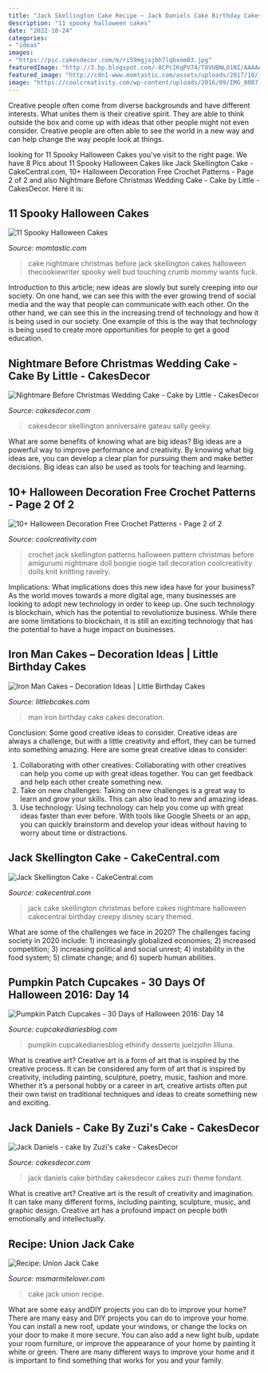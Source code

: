 ```yaml
---
title: "Jack Skellington Cake Recipe ~ Jack Daniels Cake Birthday Cakesdecor Cakes Zuzi Theme Fondant"
description: "11 spooky halloween cakes"
date: "2022-10-24"
categories:
- "ideas"
images:
- "https://pic.cakesdecor.com/m/ri59mgjajbh7lqbxom03.jpg"
featuredImage: "http://3.bp.blogspot.com/-8CPcIKqPV74/T8VUBNLO1NI/AAAAAAAAGN0/RvoecDQ2olw/s1600/cake.jpg"
featured_image: "http://cdn1-www.momtastic.com/assets/uploads/2017/10/jack-skellington-cake.jpg"
image: "https://coolcreativity.com/wp-content/uploads/2016/09/IMG_8087_medium2.jpg"
---
```



Creative people often come from diverse backgrounds and have different interests. What unites them is their creative spirit. They are able to think outside the box and come up with ideas that other people might not even consider. Creative people are often able to see the world in a new way and can help change the way people look at things.

	

		
looking for 11 Spooky Halloween Cakes you've visit to the right page. We have 8 Pics about 11 Spooky Halloween Cakes like Jack Skellington Cake - CakeCentral.com, 10+ Halloween Decoration Free Crochet Patterns - Page 2 of 2 and also Nightmare Before Christmas Wedding Cake - Cake by Little - CakesDecor. Here it is:
		
    
## 11 Spooky Halloween Cakes

<img loading=lazy src="http://cdn1-www.momtastic.com/assets/uploads/2017/10/jack-skellington-cake.jpg" onerror="this.onerror=null;this.src='https://tse2.mm.bing.net/th?id=OIP.aJCn0tE9C_MGhkZHwmGhmAHaLS&amp;pid=15.1';" alt="11 Spooky Halloween Cakes">

_Source: momtastic.com_

>cake nightmare christmas before jack skellington cakes halloween thecookiewriter spooky well bud touching crumb mommy wants fuck. 

	

Introduction to this article; new ideas are slowly but surely creeping into our society. On one hand, we can see this with the ever growing trend of social media and the way that people can communicate with each other. On the other hand, we can see this in the increasing trend of technology and how it is being used in our society. One example of this is the way that technology is being used to create more opportunities for people to get a good education.

    
## Nightmare Before Christmas Wedding Cake - Cake By Little - CakesDecor

<img loading=lazy src="https://pic.cakesdecor.com/m/rc7kpt7lubdyu9ndgag4.jpg" onerror="this.onerror=null;this.src='https://tse2.mm.bing.net/th?id=OIP.CWe9uQwk8E929Dx6RrorRQHaL3&amp;pid=15.1';" alt="Nightmare Before Christmas Wedding Cake - Cake by Little - CakesDecor">

_Source: cakesdecor.com_

>cakesdecor skellington anniversaire gateau sally geeky. 

	

What are some benefits of knowing what are big ideas?
Big ideas are a powerful way to improve performance and creativity. By knowing what big ideas are, you can develop a clear plan for pursuing them and make better decisions. Big ideas can also be used as tools for teaching and learning.

    
## 10+ Halloween Decoration Free Crochet Patterns - Page 2 Of 2

<img loading=lazy src="https://coolcreativity.com/wp-content/uploads/2016/09/IMG_8087_medium2.jpg" onerror="this.onerror=null;this.src='https://tse2.mm.bing.net/th?id=OIP.dDXH2nDZhvRN-mHpvCAp4gHaJ6&amp;pid=15.1';" alt="10+ Halloween Decoration Free Crochet Patterns - Page 2 of 2">

_Source: coolcreativity.com_

>crochet jack skellington patterns halloween pattern christmas before amigurumi nightmare doll boogie oogie tall decoration coolcreativity dolls knit knitting ravelry. 

	

Implications: What implications does this new idea have for your business?
As the world moves towards a more digital age, many businesses are looking to adopt new technology in order to keep up. One such technology is blockchain, which has the potential to revolutionize business. While there are some limitations to blockchain, it is still an exciting technology that has the potential to have a huge impact on businesses.

    
## Iron Man Cakes – Decoration Ideas | Little Birthday Cakes

<img loading=lazy src="http://www.littlebcakes.com/wp-content/uploads/2014/01/Iron-Man-Birthday-Cake-Ideas-1024x764.jpg" onerror="this.onerror=null;this.src='https://tse1.mm.bing.net/th?id=OIP.njSYDwliE2-HC_j2lyGiYgHaFh&amp;pid=15.1';" alt="Iron Man Cakes – Decoration Ideas | Little Birthday Cakes">

_Source: littlebcakes.com_

>man iron birthday cake cakes decoration. 

	

Conclusion: Some good creative ideas to consider.
Creative ideas are always a challenge, but with a little creativity and effort, they can be turned into something amazing. Here are some great creative ideas to consider: 
1. Collaborating with other creatives: Collaborating with other creatives can help you come up with great ideas together. You can get feedback and help each other create something new. 
2. Take on new challenges: Taking on new challenges is a great way to learn and grow your skills. This can also lead to new and amazing ideas. 
3. Use technology: Using technology can help you come up with great ideas faster than ever before. With tools like Google Sheets or an app, you can quickly brainstorm and develop your ideas without having to worry about time or distractions.

    
## Jack Skellington Cake - CakeCentral.com

<img loading=lazy src="https://cdn001.cakecentral.com/gallery/2015/03/900_954457BVcY_jack-skellington-cake.jpg" onerror="this.onerror=null;this.src='https://tse3.mm.bing.net/th?id=OIP.eFCTuxR_9yBhwDl9mDGRVAHaLL&amp;pid=15.1';" alt="Jack Skellington Cake - CakeCentral.com">

_Source: cakecentral.com_

>jack cake skellington christmas before cakes nightmare halloween cakecentral birthday creepy disney scary themed. 

	

What are some of the challenges we face in 2020?
The challenges facing society in 2020 include: 1) increasingly globalized economies; 2) increased competition; 3) increasing political and social unrest; 4) instability in the food system; 5) climate change; and 6) superb human abilities.

    
## Pumpkin Patch Cupcakes - 30 Days Of Halloween 2016: Day 14

<img loading=lazy src="https://www.cupcakediariesblog.com/wp-content/uploads/2016/09/pumpkin-patch-cupcakes-4.jpg" onerror="this.onerror=null;this.src='https://tse2.mm.bing.net/th?id=OIP.v-0ofb43_KQ1739_6Cu04QHaKX&amp;pid=15.1';" alt="Pumpkin Patch Cupcakes - 30 Days of Halloween 2016: Day 14">

_Source: cupcakediariesblog.com_

>pumpkin cupcakediariesblog ethinify desserts juelzjohn lilluna. 

	

What is creative art?
Creative art is a form of art that is inspired by the creative process. It can be considered any form of art that is inspired by creativity, including painting, sculpture, poetry, music, fashion and more. Whether it’s a personal hobby or a career in art, creative artists often put their own twist on traditional techniques and ideas to create something new and exciting.

    
## Jack Daniels - Cake By Zuzi&#039;s Cake - CakesDecor

<img loading=lazy src="https://pic.cakesdecor.com/m/ri59mgjajbh7lqbxom03.jpg" onerror="this.onerror=null;this.src='https://tse3.mm.bing.net/th?id=OIP.KWqvo_w7Rk5pUWTPQbaCpAHaPP&amp;pid=15.1';" alt="Jack Daniels - cake by Zuzi&#039;s cake - CakesDecor">

_Source: cakesdecor.com_

>jack daniels cake birthday cakesdecor cakes zuzi theme fondant. 

	

What is creative art?
Creative art is the result of creativity and imagination. It can take many different forms, including painting, sculpture, music, and graphic design. Creative art has a profound impact on people both emotionally and intellectually.

    
## Recipe: Union Jack Cake

<img loading=lazy src="http://3.bp.blogspot.com/-8CPcIKqPV74/T8VUBNLO1NI/AAAAAAAAGN0/RvoecDQ2olw/s1600/cake.jpg" onerror="this.onerror=null;this.src='https://tse3.mm.bing.net/th?id=OIP.PQg0WRXcPLno7plwPBXzngHaLG&amp;pid=15.1';" alt="Recipe: Union Jack Cake">

_Source: msmarmitelover.com_

>cake jack union recipe. 

	

What are some easy andDIY projects you can do to improve your home?
There are many easy and DIY projects you can do to improve your home. You can install a new roof, update your windows, or change the locks on your door to make it more secure. You can also add a new light bulb, update your room furniture, or improve the appearance of your home by painting it white or green. There are many different ways to improve your home and it is important to find something that works for you and your family.

